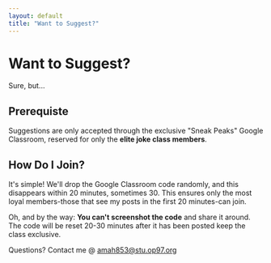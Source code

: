 ```yaml
---
layout: default
title: "Want to Suggest?"
---
```

# Want to Suggest?  

Sure, but...

## Prerequiste
Suggestions are only accepted through the exclusive "Sneak Peaks" Google Classroom, reserved for only the **elite joke class members**.  

## How Do I Join?
It's simple! We'll drop the Google Classroom code randomly, and this disappears within 20 minutes, sometimes 30. This ensures only the most loyal members-those that see my posts in the first 20 minutes-can join. 

Oh, and by the way: **You can't screenshot the code** and share it around. The code will be reset 20-30 minutes after it has been posted keep the class exclusive. 

Questions? Contact me @ amah853@stu.op97.org
